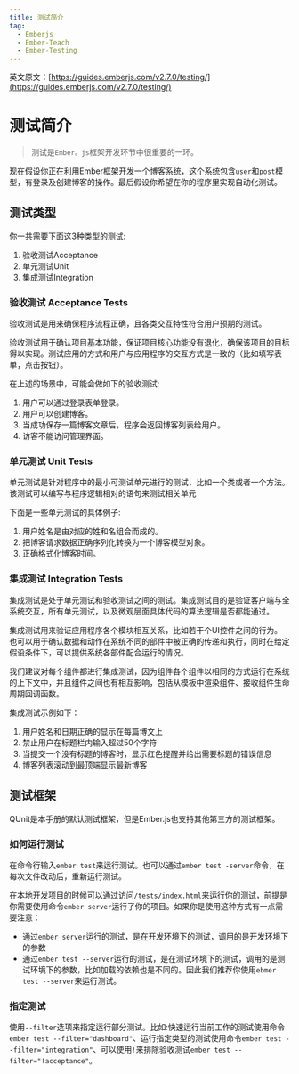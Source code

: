 ```yaml
---
title: 测试简介 
tag: 
  - Emberjs
  - Ember-Teach
  - Ember-Testing
---
```


英文原文：[https://guides.emberjs.com/v2.7.0/testing/](https://guides.emberjs.com/v2.7.0/testing/)

# 测试简介

> 测试是`Ember。js`框架开发环节中很重要的一环。

现在假设你正在利用Ember框架开发一个博客系统，这个系统包含`user`和`post`模型，有登录及创建博客的操作。最后假设你希望在你的程序里实现自动化测试。

## 测试类型

你一共需要下面这3种类型的测试:

1. 验收测试Acceptance
2. 单元测试Unit
3. 集成测试Integration

### 验收测试 Acceptance Tests

验收测试是用来确保程序流程正确，且各类交互特性符合用户预期的测试。

验收测试用于确认项目基本功能，保证项目核心功能没有退化，确保该项目的目标得以实现。测试应用的方式和用户与应用程序的交互方式是一致的（比如填写表单，点击按钮）。

在上述的场景中，可能会做如下的验收测试:

1. 用户可以通过登录表单登录。
2. 用户可以创建博客。
3. 当成功保存一篇博客文章后，程序会返回博客列表给用户。
4. 访客不能访问管理界面。

### 单元测试 Unit Tests

单元测试是针对程序中的最小可测试单元进行的测试，比如一个类或者一个方法。该测试可以编写与程序逻辑相对的语句来测试相关单元

下面是一些单元测试的具体例子:

1. 用户姓名是由对应的姓和名组合而成的。
2. 把博客请求数据正确序列化转换为一个博客模型对象。
3. 正确格式化博客时间。

### 集成测试 Integration Tests

集成测试是处于单元测试和验收测试之间的测试。集成测试目的是验证客户端与全系统交互，所有单元测试，以及微观层面具体代码的算法逻辑是否都能通过。

集成测试用来验证应用程序各个模块相互关系，比如若干个UI控件之间的行为。也可以用于确认数据和动作在系统不同的部件中被正确的传递和执行，同时在给定假设条件下，可以提供系统各部件配合运行的情况。  

我们建议对每个组件都进行集成测试，因为组件各个组件以相同的方式运行在系统的上下文中，并且组件之间也有相互影响，包括从模板中渲染组件、接收组件生命周期回调函数。

集成测试示例如下：

1. 用户姓名和日期正确的显示在每篇博文上
2. 禁止用户在标题栏内输入超过50个字符
3. 当提交一个没有标题的博客时，显示红色提醒并给出需要标题的错误信息
4. 博客列表滚动到最顶端显示最新博客

## 测试框架

QUnit是本手册的默认测试框架，但是Ember.js也支持其他第三方的测试框架。

### 如何运行测试

在命令行输入`ember test`来运行测试。也可以通过`ember test -server`命令，在每次文件改动后，重新运行测试。

在本地开发项目的时候可以通过访问`/tests/index.html`来运行你的测试，前提是你需要使用命令`ember server`运行了你的项目。如果你是使用这种方式有一点需要注意：

* 通过`ember server`运行的测试，是在开发环境下的测试，调用的是开发环境下的参数
* 通过`ember test --server`运行的测试，是在测试环境下的测试，调用的是测试环境下的参数，比如加载的依赖也是不同的。因此我们推荐你使用`ebmer test --server`来运行测试。


### 指定测试

使用`--filter`选项来指定运行部分测试。比如:快速运行当前工作的测试使用命令`ember test --filter="dashboard"`、运行指定类型的测试使用命令`ember test --filter="integration"`、可以使用`!`来排除验收测试`ember test --filter="!acceptance"`。
